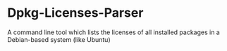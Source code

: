 # Dpkg-Licenses-Parser
A command line tool which lists the licenses of all installed packages in a Debian-based system (like Ubuntu)
